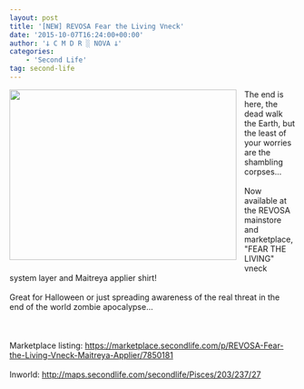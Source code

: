 ```yaml
---
layout: post
title: '[NEW] REVOSA Fear the Living Vneck'
date: '2015-10-07T16:24:00+00:00'
author: '𐕣 C M D R ░ NOVA 𐕣'
categories:
    - 'Second Life'
tag: second-life
---
```


<div style="clear: both; text-align: center;">
<a href="http://2.bp.blogspot.com/-Iq97VwRg8kc/VhVGvF5g9qI/AAAAAAAAAXA/LYyEJQmyiJg/s1600/fearad.png" style="clear: left; float: left; margin-bottom: 1em; margin-right: 1em;"><img border="0" height="300" src="http://2.bp.blogspot.com/-Iq97VwRg8kc/VhVGvF5g9qI/AAAAAAAAAXA/LYyEJQmyiJg/s400/fearad.png" width="400" /></a></div>
The end is here, the dead walk the Earth, but the least of your worries are the shambling corpses...<br />
<br />
Now available at the REVOSA mainstore and marketplace, "FEAR THE LIVING" vneck system layer and Maitreya applier shirt!<br />
<br />
Great for Halloween or just spreading awareness of the real threat in the end of the world zombie apocalypse...<br />
<br />
<br />
<br />
Marketplace listing: <a href="https://marketplace.secondlife.com/p/REVOSA-Fear-the-Living-Vneck-Maitreya-Applier/7850181" target="_blank" rel="noopener">https://marketplace.secondlife.com/p/REVOSA-Fear-the-Living-Vneck-Maitreya-Applier/7850181</a><br />
<br />
Inworld: <a href="http://maps.secondlife.com/secondlife/Pisces/203/237/27" target="_blank" rel="noopener">http://maps.secondlife.com/secondlife/Pisces/203/237/27</a>